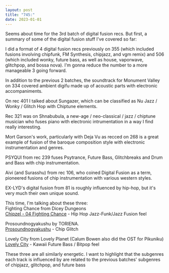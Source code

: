 ```yaml
---
layout: post
title: "745:"
date: 2023-01-01
---
```


Seems about time for the 3rd batch of digital fusion recs. But first, a summary of some of the digital fusion stuff I've covered so far:

I did a format of 4 digital fusion recs previously on 355 (which included fusions involving chipfunk, FM Synthesis, chipjazz, and vgm remix) and 506 (which included wonky, future bass, as well as house, vaporwave, glitchpop, and bossa nova). I'm gonna reduce the number to a more manageable 3 going forward.

In addition to the previous 2 batches, the soundtrack for Monument Valley on 334 covered ambient digifu made up of acoustic parts with electronic accompaniments.

On rec 401 I talked about Sungazer, which can be classified as Nu Jazz / Wonky / Glitch Hop with Chiptune elements.

Rec 321 was on Shnabubula, a new-age / neo-classical / jazz / chiptune musician who fuses piano with electronic intrumentation in a way I find really interesting.

Mort Garson's work, particularly with Deja Vu as recced on 268 is a great example of fusion of the baroque composition style with electronic instrumentation and genres.

PSYQUI from rec 239 fuses Psytrance, Future Bass, Glitchbreaks and Drum and Bass with chip instrumentation.

Aivi (and Surasshu) from rec 106, who coined Digital Fusion as a term, pioneered fusions of chip instrumentation with various western styles.

EX-LYD's digital fusion from 81 is roughly influenced by hip-hop, but it's very much their own unique sound.

This time, I'm talking about these three:  
Fighting Chance from Dicey Dungeons  
[Chipzel \- 04 Fighting Chance](https://youtu.be/oGL5m0qWzWA) \- Hip Hop Jazz-Funk/Jazz Fusion feel

Prosoundnogyakushu by TORIENA.  
[Prosoundnogyakushu](https://youtu.be/O-rPm4aiHCE) \- Chip Glitch

Lovely City from Lovely Planet (Calum Bowen also did the OST for Pikuniku)  
[Lovely City](https://youtu.be/ZGdyS2FDm2U) \- Kawaii Future Bass / Bitpop feel

These three are all similarly energetic. I want to highlight that the subgenres each track is influenced by are related to the previous batches' subgenres of chipjazz, glitchpop, and future bass
